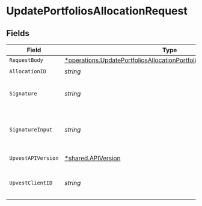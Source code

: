 # UpdatePortfoliosAllocationRequest


## Fields

| Field                                                                                                                                                             | Type                                                                                                                                                              | Required                                                                                                                                                          | Description                                                                                                                                                       | Example                                                                                                                                                           |
| ----------------------------------------------------------------------------------------------------------------------------------------------------------------- | ----------------------------------------------------------------------------------------------------------------------------------------------------------------- | ----------------------------------------------------------------------------------------------------------------------------------------------------------------- | ----------------------------------------------------------------------------------------------------------------------------------------------------------------- | ----------------------------------------------------------------------------------------------------------------------------------------------------------------- |
| `RequestBody`                                                                                                                                                     | [*operations.UpdatePortfoliosAllocationPortfoliosAllocationUpdateRequest](../../models/operations/updateportfoliosallocationportfoliosallocationupdaterequest.md) | :heavy_minus_sign:                                                                                                                                                | N/A                                                                                                                                                               |                                                                                                                                                                   |
| `AllocationID`                                                                                                                                                    | *string*                                                                                                                                                          | :heavy_check_mark:                                                                                                                                                | N/A                                                                                                                                                               |                                                                                                                                                                   |
| `Signature`                                                                                                                                                       | *string*                                                                                                                                                          | :heavy_check_mark:                                                                                                                                                | https://tools.ietf.org/id/draft-ietf-httpbis-message-signatures-01.html#name-the-signature-http-header                                                            |                                                                                                                                                                   |
| `SignatureInput`                                                                                                                                                  | *string*                                                                                                                                                          | :heavy_check_mark:                                                                                                                                                | https://tools.ietf.org/id/draft-ietf-httpbis-message-signatures-01.html#name-the-signature-input-http-he                                                          |                                                                                                                                                                   |
| `UpvestAPIVersion`                                                                                                                                                | [*shared.APIVersion](../../models/shared/apiversion.md)                                                                                                           | :heavy_minus_sign:                                                                                                                                                | Upvest API version (Note: Do not include quotation marks)                                                                                                         | 1                                                                                                                                                                 |
| `UpvestClientID`                                                                                                                                                  | *string*                                                                                                                                                          | :heavy_check_mark:                                                                                                                                                | Tenant Client ID                                                                                                                                                  | ebabcf4d-61c3-4942-875c-e265a7c2d062                                                                                                                              |